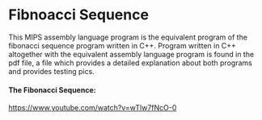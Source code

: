 # Fibnoacci Sequence
This MIPS assembly language program is the equivalent program of the fibonacci sequence program written in C++. Program written in C++ altogether with the equivalent assembly language program is found in the pdf file, a file which provides a detailed explanation about both programs and provides testing pics.
#### The Fibonacci Sequence:
https://www.youtube.com/watch?v=wTlw7fNcO-0
